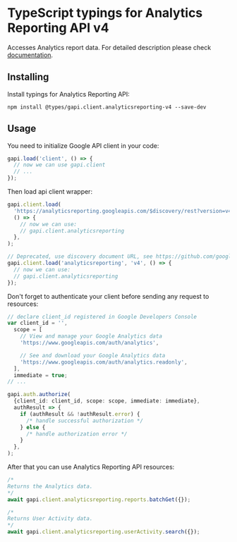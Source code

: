 # TypeScript typings for Analytics Reporting API v4

Accesses Analytics report data.
For detailed description please check [documentation](https://developers.google.com/analytics/devguides/reporting/core/v4/).

## Installing

Install typings for Analytics Reporting API:

```
npm install @types/gapi.client.analyticsreporting-v4 --save-dev
```

## Usage

You need to initialize Google API client in your code:

```typescript
gapi.load('client', () => {
  // now we can use gapi.client
  // ...
});
```

Then load api client wrapper:

```typescript
gapi.client.load(
  'https://analyticsreporting.googleapis.com/$discovery/rest?version=v4',
  () => {
    // now we can use:
    // gapi.client.analyticsreporting
  },
);
```

```typescript
// Deprecated, use discovery document URL, see https://github.com/google/google-api-javascript-client/blob/master/docs/reference.md#----gapiclientloadname----version----callback--
gapi.client.load('analyticsreporting', 'v4', () => {
  // now we can use:
  // gapi.client.analyticsreporting
});
```

Don't forget to authenticate your client before sending any request to resources:

```typescript
// declare client_id registered in Google Developers Console
var client_id = '',
  scope = [
    // View and manage your Google Analytics data
    'https://www.googleapis.com/auth/analytics',

    // See and download your Google Analytics data
    'https://www.googleapis.com/auth/analytics.readonly',
  ],
  immediate = true;
// ...

gapi.auth.authorize(
  {client_id: client_id, scope: scope, immediate: immediate},
  authResult => {
    if (authResult && !authResult.error) {
      /* handle successful authorization */
    } else {
      /* handle authorization error */
    }
  },
);
```

After that you can use Analytics Reporting API resources: <!-- TODO: make this work for multiple namespaces -->

```typescript
/*
Returns the Analytics data.
*/
await gapi.client.analyticsreporting.reports.batchGet({});

/*
Returns User Activity data.
*/
await gapi.client.analyticsreporting.userActivity.search({});
```
